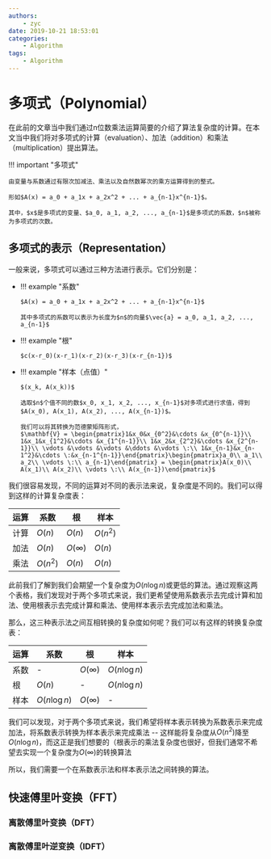 ```yaml
---
authors:
    - zyc
date: 2019-10-21 18:53:01
categories:
    - Algorithm
tags:
    - Algorithm
---
```


# 多项式（Polynomial）

在此前的文章当中我们通过n位数乘法运算简要的介绍了算法复杂度的计算。在本文当中我们将对多项式的计算（evaluation）、加法（addition）和乘法（multiplication）提出算法。

!!! important "多项式"

    由变量与系数通过有限次加减法、乘法以及自然数幂次的乘方运算得到的整式。

    形如$A(x) = a_0 + a_1x + a_2x^2 + ... + a_{n-1}x^{n-1}$。
    
    其中，$x$是多项式的变量、$a_0, a_1, a_2, ..., a_{n-1}$是多项式的系数，$n$被称为多项式的次数。

## 多项式的表示（Representation）

一般来说，多项式可以通过三种方法进行表示。它们分别是：

+   !!! example "系数"

        $A(x) = a_0 + a_1x + a_2x^2 + ... + a_{n-1}x^{n-1}$
        
        其中多项式的系数可以表示为长度为$n$的向量$\vec{a} = a_0, a_1, a_2, ..., a_{n-1}$

+   !!! example "根"

        $c(x-r_0)(x-r_1)(x-r_2)(x-r_3)(x-r_{n-1})$

+   !!! example "样本（点值）"

        $(x_k, A(x_k))$

        选取$n$个值不同的数$x_0, x_1, x_2, ..., x_{n-1}$对多项式进行求值，得到$A(x_0), A(x_1), A(x_2), ..., A(x_{n-1})$。

        我们可以将其转换为范德蒙矩阵形式，
        $\mathbf{V} = \begin{pmatrix}1&x_0&x_{0^2}&\cdots &x_{0^{n-1}}\\ 1&x_1&x_{1^2}&\cdots &x_{1^{n-1}}\\ 1&x_2&x_{2^2}&\cdots &x_{2^{n-1}}\\ \vdots &\vdots &\vdots &\ddots &\vdots \:\\ 1&x_{n-1}&x_{n-1^2}&\cdots \:&x_{n-1^{n-1}}\end{pmatrix}\begin{pmatrix}a_0\\ a_1\\ a_2\\ \vdots \:\\ a_{n-1}\end{pmatrix} = \begin{pmatrix}A(x_0)\\ A(x_1)\\ A(x_2)\\ \vdots \:\\ A(x_{n-1})\end{pmatrix}$

我们很容易发现，不同的运算对不同的表示法来说，复杂度是不同的。我们可以得到这样的计算复杂度表：

| 运算 	| 系数     	| 根          	| 样本     	|
|------	|----------	|-------------	|----------	|
| 计算 	| $O(n)$   	| $O(n)$      	| $O(n^2)$ 	|
| 加法 	| $O(n)$   	| $O(\infty)$ 	| $O(n)$   	|
| 乘法 	| $O(n^2)$ 	| $O(n)$      	| $O(n)$   	|

此前我们了解到我们会期望一个复杂度为$O(n\log n)$或更低的算法。通过观察这两个表格，我们发现对于两个多项式来说，我们更希望使用系数表示去完成计算和加法、使用根表示去完成计算和乘法、使用样本表示去完成加法和乘法。

那么，这三种表示法之间互相转换的复杂度如何呢？我们可以有这样的转换复杂度表：

| 运算 	| 系数         	| 根          	| 样本         	|
|------	|--------------	|-------------	|--------------	|
| 系数 	| -            	| $O(\infty)$ 	| $O(n\log n)$ 	|
| 根   	| $O(n)$       	| -           	| $O(n\log n)$ 	|
| 样本 	| $O(n\log n)$ 	| $O(\infty)$ 	| -            	|

我们可以发现，对于两个多项式来说，我们希望将样本表示转换为系数表示来完成加法，将系数表示转换为样本表示来完成乘法 -- 这样能将复杂度从$O(n^2)$降至$O(n\log n)$，而这正是我们想要的（根表示的乘法复杂度也很好，但我们通常不希望去实现一个复杂度为$O(\infty)$的转换算法

所以，我们需要一个在系数表示法和样本表示法之间转换的算法。

## 快速傅里叶变换（FFT）

### 离散傅里叶变换（DFT）

### 离散傅里叶逆变换（IDFT）

